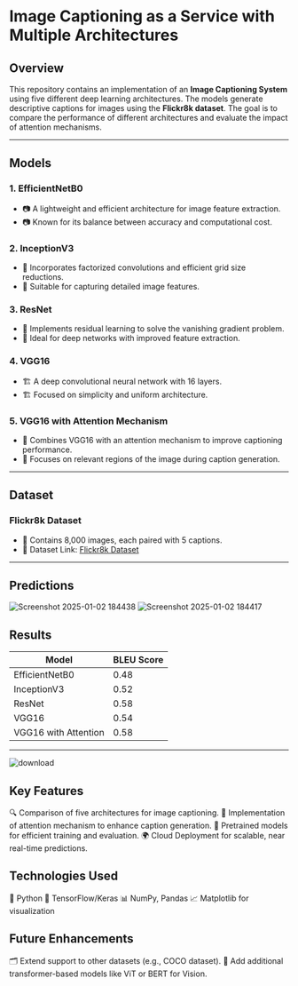 # Image Captioning as a Service with Multiple Architectures

## Overview
This repository contains an implementation of an **Image Captioning System** using five different deep learning architectures. The models generate descriptive captions for images using the **Flickr8k dataset**. The goal is to compare the performance of different architectures and evaluate the impact of attention mechanisms.

---

## Models
### 1. **EfficientNetB0**
- 📷 A lightweight and efficient architecture for image feature extraction.
- 📷 Known for its balance between accuracy and computational cost.

### 2. **InceptionV3**
- 🌟 Incorporates factorized convolutions and efficient grid size reductions.
- 🌟 Suitable for capturing detailed image features.

### 3. **ResNet**
- 🔄 Implements residual learning to solve the vanishing gradient problem.
- 🔄 Ideal for deep networks with improved feature extraction.

### 4. **VGG16**
- 🏗️ A deep convolutional neural network with 16 layers.
- 🏗️ Focused on simplicity and uniform architecture.

### 5. **VGG16 with Attention Mechanism**
- 🎯 Combines VGG16 with an attention mechanism to improve captioning performance.
- 🎯 Focuses on relevant regions of the image during caption generation.

---

## Dataset
### **Flickr8k Dataset**
- 📂 Contains 8,000 images, each paired with 5 captions.
- 🔗 Dataset Link: [Flickr8k Dataset](https://www.kaggle.com/adityajn105/flickr8k)

---
## Predictions
![Screenshot 2025-01-02 184438](https://github.com/user-attachments/assets/444fea6a-a7d8-4cb9-a510-b04d59e962cd)
![Screenshot 2025-01-02 184417](https://github.com/user-attachments/assets/589e8b2d-3c04-45be-b110-42d3d8747af2)

## Results
| Model                      | BLEU Score |
|----------------------------|----------|
| EfficientNetB0             | 0.48     |
| InceptionV3                | 0.52     |
| ResNet                     | 0.58     |
| VGG16                      | 0.54     |
| VGG16 with Attention       | 0.58     |
---
![download](https://github.com/user-attachments/assets/e25e4257-86e0-4948-b21c-85a7a3f6a128)

## Key Features
🔍 Comparison of five architectures for image captioning.
🎨 Implementation of attention mechanism to enhance caption generation.
💾 Pretrained models for efficient training and evaluation.
🌍 Cloud Deployment for scalable, near real-time predictions.

## Technologies Used
🐍 Python
🧠 TensorFlow/Keras
📊 NumPy, Pandas
📈 Matplotlib for visualization

## Future Enhancements
🗂️ Extend support to other datasets (e.g., COCO dataset).
🤖 Add additional transformer-based models like ViT or BERT for Vision.
